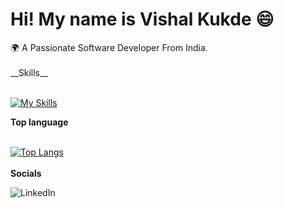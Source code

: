 <h1> Hi! My name is Vishal Kukde 😄 </h1>
 🌍 A Passionate Software Developer From India.
</br>
</br>
__Skills__ 
</br>
</br>

[![My Skills](https://skillicons.dev/icons?i=html,css,js,ts,react,redux,nextjs,materialui)](https://skillicons.dev)

<strong>Top language</strong>
</br>
</br>
 
[![Top Langs](https://github-readme-stats.vercel.app/api/top-langs/?username=Vishalkukde&layout=compact&text_color=daf7dc&bg_color=151515)](https://github.com/kumawatlalit912/github-readme-stats)
</br>
</br>
<strong>Socials</strong> 
</br>
  
![LinkedIn](https://img.shields.io/badge/linkedin-%230077B5.svg?style=for-the-badge&logo=linkedin&logoColor=white)
